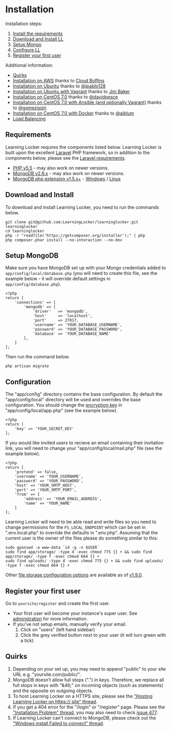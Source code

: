 ---
---

# Installation

Installation steps:

1. [Install the requirements](#requirements)
2. [Download and Install LL](#download-and-install)
3. [Setup Mongo](#setup-mongodb)
4. [Configure LL](#configuration)
5. [Register your first user](#register-your-first-user)

Additional information:

- [Quirks](#quirks)
- [Installation on AWS](http://cloudboffins.com/advanced-projects/learning-locker-lrs-free-server-part-1/) thanks to [Cloud Boffins](http://cloudboffins.com)
- [Installation on Ubuntu](http://www.jpablo128.com/how_to_install_learning_locker/) thanks to [@jpablo128](https://twitter.com/jpablo128)
- [Installation on Ubuntu with Vagrant](http://www.jmblog.org/blog/2015/02/03/learning-locker-vagrant) thanks to [Jim Baker](http://www.jmblog.org)
- [Installation on CentOS 7.0](https://gist.github.com/davidpesce/7d6e1b81594ecbc72311) thanks to [@davidpesce](https://github.com/davidpesce)
- [Installation on CentOS 7.0 with Ansible (and optionally Vagrant)](https://github.com/gomezgoiri/learninglocker-centos7) thanks to [@gomezgoiri](https://github.com/gomezgoiri)
- [Installation on CentOS 7.0 with Docker](https://github.com/LearningLocker/docs/issues/15) thanks to [@ajblum](https://github.com/ajblum)
- [Load Balancing](http://learninglocker.net/blog/load-balancing-learning-locker/)

## Requirements
Learning Locker requires the components listed below. Learning Locker is built upon the excellent [Laravel](http://laravel.com) PHP framework, so in addition to the components below, please see the [Laravel requirements](http://laravel.com/docs/4.2#server-requirements).

* [PHP v5.5](http://php.net) - may also work on newer versions.
* [MongoDB v2.6.x](http://mongodb.org) - may also work on newer versions.
* [MongoDB php extension v1.5.x+](http://www.php.net/manual/en/mongo.installation.php) - [Windows](https://s3.amazonaws.com/drivers.mongodb.org/php/index.html) / [Linux](http://stackoverflow.com/questions/24116235/uninstall-mongodb-php-driver-and-install-a-different-version#answer-24116497)

## Download and Install
To download and install Learning Locker, you need to run the commands below.

    git clone git@github.com:LearningLocker/learninglocker.git learninglocker
    cd learninglocker
    php -r "readfile('https://getcomposer.org/installer');" | php
    php composer.phar install --no-interaction --no-dev

## Setup MongoDB
Make sure you have MongoDB set up with your Mongo credentials added to `app/config/local/database.php` (you will need to create this file, see the example below - it will override default settings in `app/config/database.php`).

    <?php
    return [
        'connections' => [
            'mongodb' => [
                'driver'   => 'mongodb',
                'host'     => 'localhost',
                'port'     => 27017,
                'username' => 'YOUR_DATABASE_USERNAME',
                'password' => 'YOUR_DATABASE_PASSWORD',
                'database' => 'YOUR_DATABASE_NAME'
            ],
        ]
    ];

Then run the command below.

    php artisan migrate


## Configuration
The "app/config" directory contains the base configuration. By default the "app/config/local" directory will be used and overrides the base configuration. You should change the [encryption key](https://github.com/LearningLocker/learninglocker/issues/488) in "app/config/local/app.php" (see the example below).

    <?php
    return [
        'key' => 'YOUR_SECRET_KEY'
    ];

If you would like invited users to recieve an email containing their invitation link, you will need to change your "app/config/local/mail.php" file (see the example below).

    <?php
    return [
        'pretend' => false,
        'username' => 'YOUR_USERNAME',
        'password' => 'YOUR_PASSWORD',
        'host' => 'YOUR_SMTP_HOST',
        'port' => 'YOUR_SMTP_PORT',
        'from' => [
            'address' => 'YOUR_EMAIL_ADDRESS',
            'name' => 'YOUR_NAME'
        ]
    ];


Learning Locker will need to be able read and write files so you need to change permissions for the `FS_LOCAL_ENDPOINT` which can be set in ".env.local.php" to override the defaults in ".env.php". Assuming that the current user is the owner of the files please do something similar to this:

    sudo gpasswd -a www-data `id -g -n $USER`
    sudo find app/storage/ -type d -exec chmod 775 {} + && sudo find app/storage/ -type f -exec chmod 664 {} +
    sudo find uploads/ -type d -exec chmod 775 {} + && sudo find uploads/ -type f -exec chmod 664 {} +
    
Other [file storage configuration options](https://github.com/LearningLocker/learninglocker/blob/master/app/locker/repository/File/readme.md) are available as of [v1.9.0](https://github.com/LearningLocker/learninglocker/releases/tag/v1.9.0).

## Register your first user
Go to `yoursite/register` and create the first user.

- Your first user will become your instance's super user. See [adminstration](../administration) for more information.
- If you've not setup emails, manually verify your email.
  1. Click on "users" (left hand sidebar)
  2. Click the grey verified button next to your user (it will turn green with a tick)

## Quirks
1. Depending on your set up, you may need to append "public" to your site URL e.g. "yoursite.com/public/".
2. MongoDB doesn’t allow full stops (".") in keys. Therefore, we replace all full stops in keys with "&46;" on incoming objects (such as statements) and the opposite on outgoing objects.
3. To host Learning Locker on a HTTPS site, please see the ["Hosting Learning Locker on https:// site" thread](https://groups.google.com/forum/#!topic/learning-locker/3Y0VGYPV1d8).
4. If you get a 404 error for the "/login" or "/register" page. Please see the ["Installation Problem" thread](https://groups.google.com/forum/#!topic/learning-locker/ULtoICNOKa0), you may also need to check [issue 477](https://github.com/LearningLocker/learninglocker/issues/477).
5. If Learning Locker can't connect to MongoDB, please check out the ["Windows install Failed to connect" thread](https://groups.google.com/forum/#!topic/learning-locker/B_UX6opI9tg).
